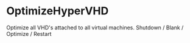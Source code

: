 # OptimizeHyperVHD
Optimize all VHD's attached to all virtual machines. Shutdown / Blank / Optimize / Restart
